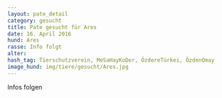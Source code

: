 ```yaml
---
layout: pate_detail
category: gesucht
title: Pate gesucht für Ares
date: 16. April 2016
hund: Ares
rasse: Info folgt
alter:
hash_tag: Tierschutzverein, MeSaHayKoDer, ÖzdereTürkei, ÖzdenOmay
image_hund: img/tiere/gesucht/Ares.jpg
---
```


Infos folgen

